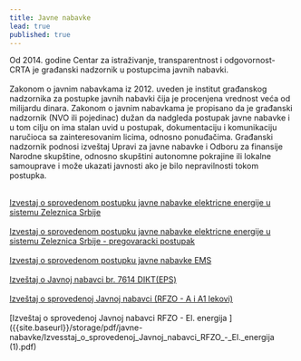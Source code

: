 ```yaml
---
title: Javne nabavke
lead: true
published: true
---
```


<div class='justify' >
Od 2014. godine Centar za istraživanje, transparentnost i odgovornost- CRTA je građanski nadzornik u postupcima javnih nabavki.
<br/> <br/>
Zakonom o javnim nabavkama iz 2012. uveden je institut građanskog nadzornika za postupke javnih nabavki čija je procenjena vrednost veća od milijardu dinara. Zakonom o javnim nabavkama je propisano da je građanski nadzornik (NVO ili pojedinac) dužan da nadgleda postupak javne nabavke i u tom cilju on ima stalan uvid u postupak, dokumentaciju i komunikaciju naručioca sa zainteresovanim licima, odnosno ponuđačima. Građanski nadzornik podnosi izveštaj Upravi za javne nabavke i Odboru za finansije Narodne skupštine, odnosno skupštini autonomne pokrajine ili lokalne samouprave i može ukazati javnosti ako je bilo nepravilnosti tokom postupka.
<br/> <br/> 
</div>

[Izvestaj o sprovedenom postupku javne nabavke elektricne energije u sistemu Zeleznica Srbije ]({{site.baseurl}}/storage/pdf/javne-nabavke/Izvestaj_o_sprovedenom_postupku_javne_nabavke_elektricne_energije_u_sistemu_Zeleznica_Srbije.pdf)<br/><br/>
[Izvestaj o sprovedenom postupku javne nabavke elektricne energije u sistemu Zeleznica Srbije - pregovaracki postupak ]({{site.baseurl}}/storage/pdf/javne-nabavke/Izvestaj_o_sprovedenom_postupku_javne_nabavke_elektricne_energije_u_sistemu_Zeleznica_Srbije_-_pregovaracki_postupak.pdf)<br/><br/>
[Izvestaj o sprovedenom postupku javne nabavke EMS]({{site.baseurl}}/storage/pdf/javne-nabavke/Izvestaj_o_sprovedenom_postupku_javne_nabavke_EMS.pdf)<br/><br/>
[Izveštaj o Javnoj nabavci br. 7614 DIКТ(EPS) ]({{site.baseurl}}/storage/pdf/javne-nabavke/Izvestaj_o__Javnoj_nabavci_br_7614_DIКТ(EPS).pdf)<br/><br/>
[Izveštaj o sprovedenoj Javnoj nabavci (RFZO - A i A1 lekovi) ]({{site.baseurl}}/storage/pdf/javne-nabavke/Izvestaj_o_sprovedenoj_Javnoj_nabavci_(RFZO_-_A_i_A1_lekovi).pdf)<br/><br/>
[Izveštaj o sprovedenoj Javnoj nabavci RFZO - El. energija ]({{site.baseurl}}/storage/pdf/javne-nabavke/Izvesstaj_o_sprovedenoj_Javnoj_nabavci_RFZO_-_El._energija (1).pdf)<br/><br/>
